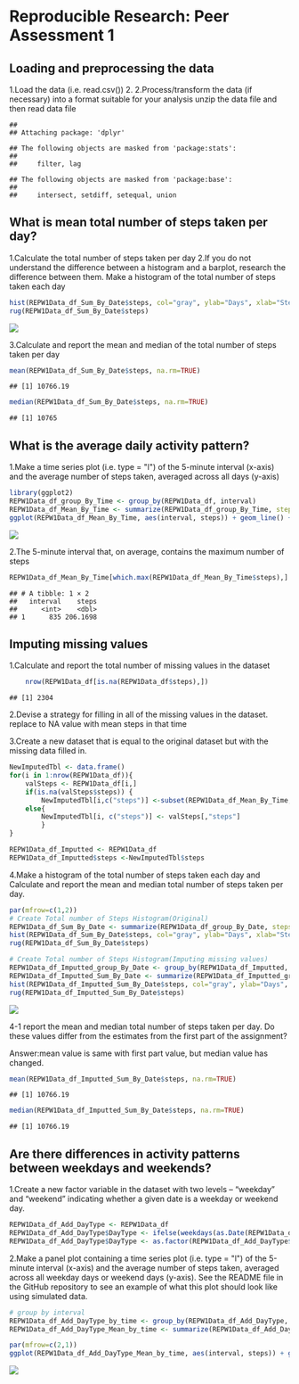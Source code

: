 # Reproducible Research: Peer Assessment 1
  
## Loading and preprocessing the data
 1.Load the data (i.e. read.csv())
 2. 2.Process/transform the data (if necessary) into a format suitable for your analysis
unzip the data file and then read data file

```
## 
## Attaching package: 'dplyr'
```

```
## The following objects are masked from 'package:stats':
## 
##     filter, lag
```

```
## The following objects are masked from 'package:base':
## 
##     intersect, setdiff, setequal, union
```

  
## What is mean total number of steps taken per day?
1.Calculate the total number of steps taken per day
2.If you do not understand the difference between a histogram and a barplot, research the difference between them. Make a histogram of the total number of steps taken each day

```r
hist(REPW1Data_df_Sum_By_Date$steps, col="gray", ylab="Days", xlab="Steps", main="Total Number Of Steps Taken Per Day")
rug(REPW1Data_df_Sum_By_Date$steps)
```

![](PA1_template_files/figure-html/hist-1.png)<!-- -->

3.Calculate and report the mean and median of the total number of steps taken per day

```r
mean(REPW1Data_df_Sum_By_Date$steps, na.rm=TRUE)
```

```
## [1] 10766.19
```

```r
median(REPW1Data_df_Sum_By_Date$steps, na.rm=TRUE)
```

```
## [1] 10765
```


## What is the average daily activity pattern?
1.Make a time series plot (i.e. type = "l") of the 5-minute interval (x-axis) and the average number of steps taken, averaged across all days (y-axis)

```r
library(ggplot2)
REPW1Data_df_group_By_Time <- group_by(REPW1Data_df, interval)
REPW1Data_df_Mean_By_Time <- summarize(REPW1Data_df_group_By_Time, steps=mean(steps,na.rm=TRUE))
ggplot(REPW1Data_df_Mean_By_Time, aes(interval, steps)) + geom_line() + labs(title = "Time series plot of the average number of steps taken", x="Time Series", y="Average Number Of Stpes")
```

![](PA1_template_files/figure-html/average-1.png)<!-- -->

2.The 5-minute interval that, on average, contains the maximum number of steps 

```r
REPW1Data_df_Mean_By_Time[which.max(REPW1Data_df_Mean_By_Time$steps),]    
```

```
## # A tibble: 1 × 2
##   interval    steps
##      <int>    <dbl>
## 1      835 206.1698
```

## Imputing missing values
1.Calculate and report the total number of missing values in the dataset

```r
    nrow(REPW1Data_df[is.na(REPW1Data_df$steps),])
```

```
## [1] 2304
```
2.Devise a strategy for filling in all of the missing values in the dataset.
  replace to NA value with mean steps in that time
  
3.Create a new dataset that is equal to the original dataset but with the missing data filled in.

```r
NewImputedTbl <- data.frame()
for(i in 1:nrow(REPW1Data_df)){
    valSteps <- REPW1Data_df[i,]
    if(is.na(valSteps$steps)) {
        NewImputedTbl[i,c("steps")] <-subset(REPW1Data_df_Mean_By_Time,interval==valSteps$interval, select="steps")}
    else{
        NewImputedTbl[i, c("steps")] <- valSteps[,"steps"]
        }
}

REPW1Data_df_Imputted <- REPW1Data_df
REPW1Data_df_Imputted$steps <-NewImputedTbl$steps
```

4.Make a histogram of the total number of steps taken each day and Calculate and report the mean and median total number of steps taken per day.

```r
par(mfrow=c(1,2))
# Create Total number of Steps Histogram(Original)
REPW1Data_df_Sum_By_Date <- summarize(REPW1Data_df_group_By_Date, steps=sum(steps))
hist(REPW1Data_df_Sum_By_Date$steps, col="gray", ylab="Days", xlab="Steps", main="Original")
rug(REPW1Data_df_Sum_By_Date$steps)

# Create Total number of Steps Histogram(Imputing missing values)
REPW1Data_df_Imputted_group_By_Date <- group_by(REPW1Data_df_Imputted, date)
REPW1Data_df_Imputted_Sum_By_Date <- summarize(REPW1Data_df_Imputted_group_By_Date, steps=sum(steps))
hist(REPW1Data_df_Imputted_Sum_By_Date$steps, col="gray", ylab="Days", xlab="Steps", main="Imputing NA")
rug(REPW1Data_df_Imputted_Sum_By_Date$steps)
```

![](PA1_template_files/figure-html/originalANDimputted_histogram-1.png)<!-- -->

4-1 report the mean and median total number of steps taken per day. Do these values differ from the estimates from the first part of the assignment?  

Answer:mean value is same with first part value, but median value has changed.

```r
mean(REPW1Data_df_Imputted_Sum_By_Date$steps, na.rm=TRUE)
```

```
## [1] 10766.19
```

```r
median(REPW1Data_df_Imputted_Sum_By_Date$steps, na.rm=TRUE)
```

```
## [1] 10766.19
```


## Are there differences in activity patterns between weekdays and weekends?
  
1.Create a new factor variable in the dataset with two levels – “weekday” and “weekend” indicating whether a given date is a weekday or weekend day.

```r
REPW1Data_df_Add_DayType <- REPW1Data_df
REPW1Data_df_Add_DayType$DayType <- ifelse(weekdays(as.Date(REPW1Data_df_Add_DayType$date)) %in% c("Saturday", "Sunday"), "Weekend","Weekday")
REPW1Data_df_Add_DayType$DayType <- as.factor(REPW1Data_df_Add_DayType$DayType)
```

2.Make a panel plot containing a time series plot (i.e. type = "l") of the 5-minute interval (x-axis) and the average number of steps taken, averaged across all weekday days or weekend days (y-axis). See the README file in the GitHub repository to see an example of what this plot should look like using simulated data.

```r
# group by interval
REPW1Data_df_Add_DayType_by_time <- group_by(REPW1Data_df_Add_DayType, interval, DayType)
REPW1Data_df_Add_DayType_Mean_by_time <- summarize(REPW1Data_df_Add_DayType_by_time, steps=mean(steps,na.rm=TRUE))

par(mfrow=c(2,1))
ggplot(REPW1Data_df_Add_DayType_Mean_by_time, aes(interval, steps)) + geom_line() + facet_grid(DayType ~ .) + labs(title = "Time series plot of the average number of steps taken", x="Time Series", y="Average Number Of Stpes")
```

![](PA1_template_files/figure-html/Weekendandweekday-1.png)<!-- -->

